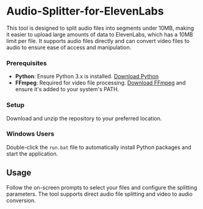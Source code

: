 # Audio-Splitter-for-ElevenLabs
This tool is designed to split audio files into segments under 10MB, making it easier to upload large amounts of data to ElevenLabs, which has a 10MB limit per file. It supports audio files directly and can convert video files to audio to ensure ease of access and manipulation.

### Prerequisites
- **Python**: Ensure Python 3.x is installed. [Download Python](https://www.python.org/downloads/)
- **FFmpeg**: Required for video file processing. [Download FFmpeg](https://ffmpeg.org/download.html) and ensure it's added to your system's PATH.

### Setup
Download and unzip the repository to your preferred location.

### Windows Users
Double-click the `run.bat` file to automatically install Python packages and start the application.

## Usage
Follow the on-screen prompts to select your files and configure the splitting parameters. The tool supports direct audio file splitting and video to audio conversion.
